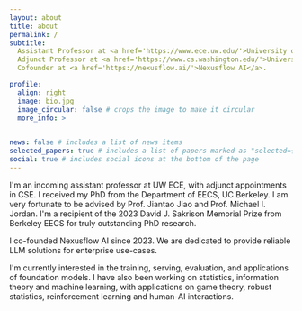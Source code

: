 ```yaml
---
layout: about
title: about
permalink: /
subtitle: 
  Assistant Professor at <a href='https://www.ece.uw.edu/'>University of Washington, ECE Department</a>.<br>
  Adjunct Professor at <a href='https://www.cs.washington.edu/'>University of Washington, CSE Department</a>.<br>
  Cofounder at <a href='https://nexusflow.ai/'>Nexusflow AI</a>.  

profile:
  align: right
  image: bio.jpg
  image_circular: false # crops the image to make it circular
  more_info: >
    

news: false # includes a list of news items
selected_papers: true # includes a list of papers marked as "selected={true}"
social: true # includes social icons at the bottom of the page
---
```


I'm an incoming assistant professor at UW ECE, with adjunct appointments in CSE.  I received my PhD from the Department of EECS, UC Berkeley. I am very fortunate to be advised by Prof. Jiantao Jiao and Prof. Michael I. Jordan. I'm a recipient of the 2023 David J. Sakrison Memorial Prize from Berkeley EECS for truly outstanding PhD research.

I co-founded Nexusflow AI since 2023. We are dedicated to provide reliable LLM solutions for enterprise use-cases. 

I'm currently interested in the training, serving, evaluation, and applications of foundation models. I have also been working on statistics, information theory and machine learning, with applications on game theory, robust statistics, reinforcement learning and human-AI interactions.
